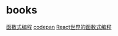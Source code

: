 # books

<a href='https://llh911001.gitbooks.io/mostly-adequate-guide-chinese/content/ch3.html?q=#%E8%BF%BD%E6%B1%82%E2%80%9C%E7%BA%AF%E2%80%9D%E7%9A%84%E7%90%86%E7%94%B1'>函数式编程</a>
<a href='https://www.gitbook.com/book/llh911001/mostly-adequate-guide-chinese/details'>codepan</a>
<a href="https://zhuanlan.zhihu.com/p/26174525">React世界的函数式编程</a>
